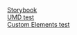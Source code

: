 [Storybook](https://juryaveryanov.github.io/components-lib/storybook/)  
[UMD test](https://juryaveryanov.github.io/components-lib/examples/components-libs/custom-elements/)  
[Custom Elements test](https://juryaveryanov.github.io/components-lib/examples/components-libs/umd/)  